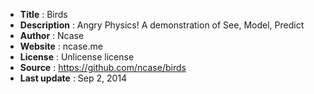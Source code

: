 ﻿- **Title** : Birds
- **Description** : Angry Physics! A demonstration of See, Model, Predict
- **Author** : Ncase
- **Website** : ncase.me
- **License** : Unlicense license
- **Source** : https://github.com/ncase/birds
- **Last update** : Sep 2, 2014
